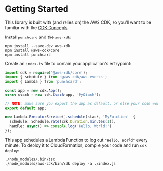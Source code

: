 # Getting Started 

This library is built with (and relies on) the AWS CDK, so you'll want to be familiar with the [CDK Concepts](https://docs.aws.amazon.com/cdk/latest/guide/what-is.html).

Install `punchcard` and the `aws-cdk`:

```shell
npm install --save-dev aws-cdk
npm install @aws-cdk/core
npm install punchcard
```

Create an `index.ts` file to contain your application's entrypoint:

```ts
import cdk = require('@aws-cdk/core');
import { Schedule } from '@aws-cdk/aws-events';
import { Lambda } from 'punchcard';

const app = new cdk.App();
const stack = new cdk.Stack(app, 'MyStack');

// NOTE: make sure you export the app as default, or else your code won't run at runtime.
export default app;

new Lambda.ExecutorService().schedule(stack, 'MyFunction', {
  schedule: Schedule.rate(cdk.Duration.minutes(1)),
  handle: async() => console.log('Hello, World!')
});
```

This app schedules a Lambda Function to log out `"Hello, World"` every minute. To deploy it to CloudFormation, compile your code and run `cdk deploy`:

```shell
./node_modules/.bin/tsc
./node_modules/aws-cdk/bin/cdk deploy -a ./index.js